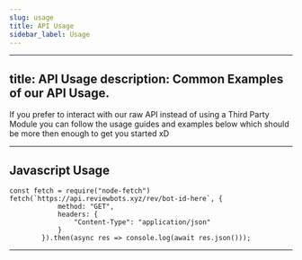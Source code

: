 ```yaml
---
slug: usage
title: API Usage
sidebar_label: Usage
---
```


---
title: API Usage
description: Common Examples of our API Usage.
---

If you prefer to interact with our raw API instead of using a Third Party Module
you can follow the usage guides and examples below which should be more then enough to 
get you started xD

---

## Javascript Usage

```js:title=GET
const fetch = require("node-fetch")
fetch(`https://api.reviewbots.xyz/rev/bot-id-here`, {
            method: "GET",
            headers: {
                "Content-Type": "application/json"
            }
        }).then(async res => console.log(await res.json()));
```

---
